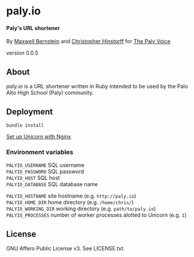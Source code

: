 # paly.io
#### Paly's URL shortener
By [Maxwell Bernstein](http://bernsteinbear.com) and [Christopher Hinstorff](http://chinstorff.com) for [The Paly Voice](http://palyvoice.com)

version 0.0.5

## About
*paly.io* is a URL shortener written in Ruby intended to be used by the Palo Alto High School (Paly) community.

## Deployment
`bundle install`

[Set up Unicorn with Nginx](http://recipes.sinatrarb.com/p/deployment/nginx_proxied_to_unicorn)

### Environment variables
`PALYIO_USERNAME` SQL username  
`PALYIO_PASSWORD` SQL password  
`PALYIO_HOST` SQL host  
`PALYIO_DATABASE` SQL database name  

`PALYIO_HOSTNAME` site hostname (e.g. `http://paly.io`)  
`PALYIO_HOME_DIR` home directory (e.g. `/home/chris/`)  
`PALYIO_WORKING_DIR` working directory (e.g. `path/to/paly.io`)  
`PALYIO_PROCESSES` number of worker processes alotted to Unicorn (e.g. `1`)  

## License

GNU Affero Public License v3. See LICENSE.txt.
